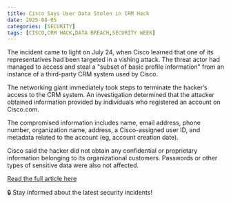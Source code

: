 ```yaml
---
title: Cisco Says User Data Stolen in CRM Hack
date: 2025-08-05
categories: [SECURITY]
tags: [CISCO,CRM HACK,DATA BREACH,SECURITY WEEK]
---
```


The incident came to light on July 24, when Cisco learned that one of its representatives had been targeted in a vishing attack. The threat actor had managed to access and steal a "subset of basic profile information" from an instance of a third-party CRM system used by Cisco.

The networking giant immediately took steps to terminate the hacker’s access to the CRM system. An investigation determined that the attacker obtained information provided by individuals who registered an account on Cisco.com.

The compromised information includes name, email address, phone number, organization name, address, a Cisco-assigned user ID, and metadata related to the account (eg, account creation date).

Cisco said the hacker did not obtain any confidential or proprietary information belonging to its organizational customers. Passwords or other types of sensitive data were also not affected.

[Read the full article here](https://www.securityweek.com/cisco-says-user-data-stolen-in-crm-hack/) 

🔒 Stay informed about the latest security incidents!